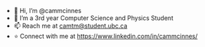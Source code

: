 - 👋 Hi, I’m @cammcinnes
- 👀 I’m a 3rd year Computer Science and Physics Student
- 📫 Reach me at camtm@student.ubc.ca
- ⭐️ Connect with me at https://www.linkedin.com/in/cammcinnes/
<!---
cammcinnes/cammcinnes is a ✨ special ✨ repository because its `README.md` (this file) appears on your GitHub profile.
You can click the Preview link to take a look at your changes.
--->
